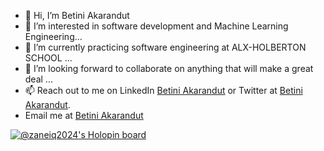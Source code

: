 - 👋 Hi, I’m Betini Akarandut 
- 👀 I’m interested in software development and Machine Learning Engineering...
- 🌱 I’m currently practicing software engineering at ALX-HOLBERTON SCHOOL ...
- 💞️ I’m looking forward to collaborate on anything that will make a great deal ...
- 📫 Reach out to me on LinkedIn [Betini Akarandut](https://www.linkedin.com/in/betini-akarandut-24654321a/) or Twitter at [Betini Akarandut](https://twitter.com/zanelloris).
- Email me at [Betini Akarandut](betiniakarandut@gmail.com)

<!---
betiniakarandut/betiniakarandut is a ✨ special ✨ repository because its `README.md` (this file) appears on your GitHub profile.
You can click the Preview link to take a look at your changes.
--->
[![@zaneiq2024's Holopin board](https://holopin.me/zaneiq2024)](https://holopin.io/@zaneiq2024)
